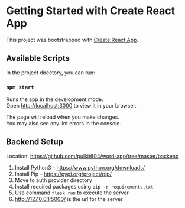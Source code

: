 # Getting Started with Create React App

This project was bootstrapped with [Create React App](https://github.com/facebook/create-react-app).

## Available Scripts

In the project directory, you can run:

### `npm start`

Runs the app in the development mode.\
Open [http://localhost:3000](http://localhost:3000) to view it in your browser.

The page will reload when you make changes.\
You may also see any lint errors in the console.

## Backend Setup
Location: https://github.com/pulkit604/word-app/tree/master/backend
1) Install Python3 - https://www.python.org/downloads/
2) Install Pip     - https://pypi.org/project/pip/
3) Move to auth provider directory
4) Install required packages using `pip -r requirements.txt`
5) Use command `flask run` to execute the server
6)  http://127.0.0.1:5000/ is the url for the server
